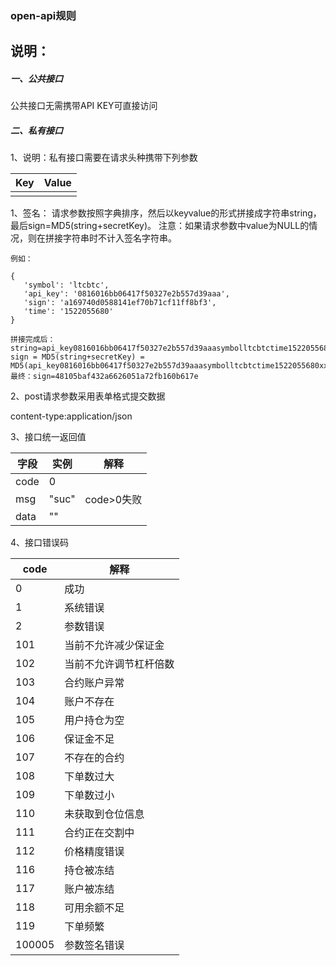 ### open-api规则

## 说明：

##### 一、公共接口

公共接口无需携带API KEY可直接访问

##### 二、私有接口

1、说明：私有接口需要在请求头种携带下列参数

| Key  | Value |
| ---- | ----- |
|      |       |



1、签名： 请求参数按照字典排序，然后以keyvalue的形式拼接成字符串string，最后sign=MD5(string+secretKey)。
  注意：如果请求参数中value为NULL的情况，则在拼接字符串时不计入签名字符串。

```
例如：
  
{
   'symbol': 'ltcbtc',
   'api_key': '0816016bb06417f50327e2b557d39aaa',
   'sign': 'a169740d0588141ef70b71cf11ff8bf3',
   'time': '1522055680'
}

拼接完成后：
string=api_key0816016bb06417f50327e2b557d39aaasymbolltcbtctime1522055680
sign = MD5(string+secretKey) = MD5(api_key0816016bb06417f50327e2b557d39aaasymbolltcbtctime1522055680xxxxxxxxxxxxxxxxx)
最终：sign=48105baf432a6626051a72fb160b617e
```
2、post请求参数采用表单格式提交数据

   content-type:application/json

3、接口统一返回值
    

|字段|	实例|	解释|
|------------|--------|------------------|
|code	|0	 |
|msg|	"suc"|	code>0失败|
|data|	""|

4、接口错误码

|code|	解释|
|------------|--------|
|0   |成功|
|1|	系统错误|
|2|	参数错误|
|101|	当前不允许减少保证金|
|102|	当前不允许调节杠杆倍数|
|103|	合约账户异常|
|104|	账户不存在|
|105|	用户持仓为空|
|106|	保证金不足|
|107|	不存在的合约|
|108|	下单数过大|
|109|	下单数过小|
|110|	未获取到仓位信息|
|111|	合约正在交割中|
|112|	价格精度错误|
|116|	持仓被冻结|
|117|	账户被冻结|
|118|	可用余额不足|
|119|	下单频繁|
|100005|	参数签名错误|